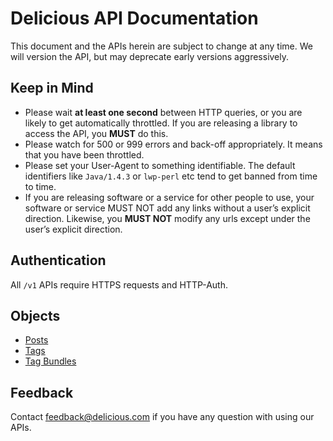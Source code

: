 # Delicious API Documentation

This document and the APIs herein are subject to change at any time. We will version the API, but may deprecate early versions aggressively.

## Keep in Mind

- Please wait **at least one second** between HTTP queries, or you are likely to get automatically throttled. If you are releasing a library to access the API, you **MUST** do this.
- Please watch for 500 or 999 errors and back-off appropriately. It means that you have been throttled.
- Please set your User-Agent to something identifiable. The default identifiers like `Java/1.4.3` or `lwp-perl` etc tend to get banned from time to time.
- If you are releasing software or a service for other people to use, your software or service MUST NOT add any links without a user’s explicit direction. Likewise, you **MUST NOT** modify any urls except under the user’s explicit direction.

## Authentication

All `/v1` APIs require HTTPS requests and HTTP-Auth.

## Objects

* [Posts](https://github.com/avos/delicious-api/blob/master/api/Posts.md)
* [Tags](https://github.com/avos/delicious-api/blob/master/api/Tags.md)
* [Tag Bundles](https://github.com/avos/delicious-api/blob/master/api/TagBundles.md)

## Feedback

Contact [feedback@delicious.com](mailto:feedback@delicious.com) if you have any question with using our APIs.
